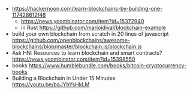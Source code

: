 - https://hackernoon.com/learn-blockchains-by-building-one-117428612f46
  - https://news.ycombinator.com/item?id=15372940
  - in Rust https://github.com/marioidival/blockchain-example
- build your own blockchain from scratch in 20 lines of javascript https://github.com/openblockchains/awesome-blockchains/blob/master/blockchain.js/blockchain.js
- Ask HN: Resources to learn blockchain and smart contracts? https://news.ycombinator.com/item?id=15398550
- books https://www.humblebundle.com/books/bitcoin-cryptocurrency-books
- Building a Blockchain in Under 15 Minutes https://youtu.be/baJYhYsHkLM
